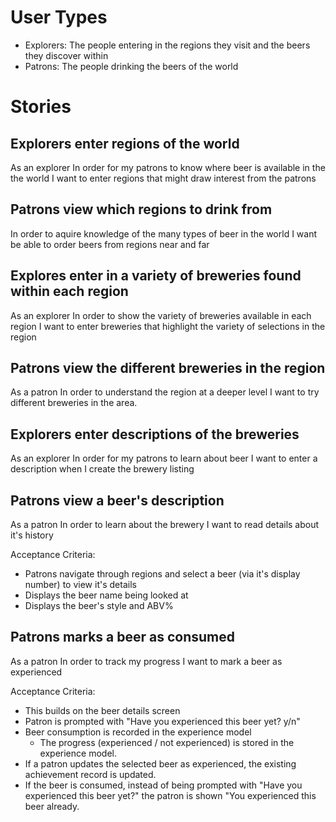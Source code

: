 # User Types

* Explorers: The people entering in the regions they visit and the beers they discover within
* Patrons: The people drinking the beers of the world

# Stories

## Explorers enter regions of the world

As an explorer
In order for my patrons to know where beer is available in the the world
I want to enter regions that might draw interest from the patrons

## Patrons view which regions to drink from
In order to aquire knowledge of the many types of beer in the world
I want be able to order beers from regions near and far

## Explores enter in a variety of breweries found within each region
As an explorer
In order to show the variety of breweries available in each region
I want to enter breweries that highlight the variety of selections in the region

## Patrons view the different breweries in the region
As a patron
In order to understand the region at a deeper level
I want to try different breweries in the area.

## Explorers enter descriptions of the breweries
As an explorer
In order for my patrons to learn about beer
I want to enter a description when I create the brewery listing

## Patrons view a beer's description

As a patron
In order to learn about the brewery
I want to read details about it's history

Acceptance Criteria:
* Patrons navigate through regions and select a beer (via it's display number) to view it's details
* Displays the beer name being looked at
* Displays the beer's style and ABV%

## Patrons marks a beer as consumed

As a patron
In order to track my progress
I want to mark a beer as experienced

Acceptance Criteria:
* This builds on the beer details screen
* Patron is prompted with "Have you experienced this beer yet? y/n"
* Beer consumption is recorded in the experience model
  * The progress (experienced / not experienced) is stored in the experience model.
* If a patron updates the selected beer as experienced, the existing achievement record is updated.
* If the beer is consumed, instead of being prompted with "Have you experienced this beer yet?" the patron is shown "You experienced this beer already.
